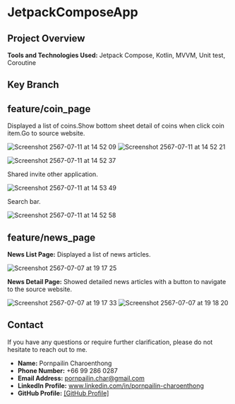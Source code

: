 # JetpackComposeApp

## Project Overview

**Tools and Technologies Used:** Jetpack Compose, Kotlin, MVVM, Unit test, Coroutine

## Key Branch

## feature/coin_page

  Displayed a list of coins.Show bottom sheet detail of coins when click coin item.Go to source website.
  
  ![Screenshot 2567-07-11 at 14 52 09](https://github.com/Praeee/JetpackComposeApp/assets/43135341/bad36dd6-fd7f-4b47-b911-9d3d86305f4d)
  ![Screenshot 2567-07-11 at 14 52 21](https://github.com/Praeee/JetpackComposeApp/assets/43135341/19e5967e-9d95-4e3b-b395-015b3fcf90a5)

  ![Screenshot 2567-07-11 at 14 52 37](https://github.com/Praeee/JetpackComposeApp/assets/43135341/5fd73a54-56fe-4414-a1ef-5bd1cd2d1fd3) 

  Shared invite other application.
  
  ![Screenshot 2567-07-11 at 14 53 49](https://github.com/Praeee/JetpackComposeApp/assets/43135341/6ea0a195-f616-40d3-bcca-a67156102272)

  Search bar.
  
  ![Screenshot 2567-07-11 at 14 52 58](https://github.com/Praeee/JetpackComposeApp/assets/43135341/04e32513-4ca5-4686-af85-92595cadeda1)
  

## feature/news_page
  **News List Page:** Displayed a list of news articles.
   
   ![Screenshot 2567-07-07 at 19 17 25](https://github.com/Praeee/JetpackComposeApp/assets/43135341/d0662914-b6e4-40df-837b-cfa86d098ea1)
  
  **News Detail Page:** Showed detailed news articles with a button to navigate to the source website.
   
   ![Screenshot 2567-07-07 at 19 17 33](https://github.com/Praeee/JetpackComposeApp/assets/43135341/b59e6ca8-55a1-4369-b2b1-3dcd22abacb2)
   ![Screenshot 2567-07-07 at 19 18 20](https://github.com/Praeee/JetpackComposeApp/assets/43135341/17dd78bc-43b1-44bc-ba06-338c07af004a)

## Contact

If you have any questions or require further clarification, please do not hesitate to reach out to me.

- **Name:** Pornpailin Charoenthong
- **Phone Number:** +66 99 286 0287
- **Email Address:** pornpailin.char@gmail.com
- **LinkedIn Profile:** www.linkedin.com/in/pornpailin-charoenthong
- **GitHub Profile:** [[GitHub Profile]](https://github.com/Praeee)
